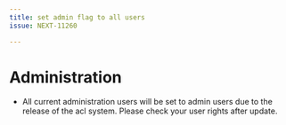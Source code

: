 ```yaml
---
title: set admin flag to all users
issue: NEXT-11260

---
```

# Administration
* All current administration users will be set to admin users due to the release of the acl system. Please check your user rights after update.
